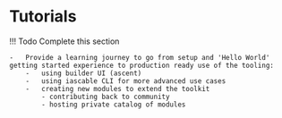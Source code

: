# Tutorials

!!! Todo
    Complete this section

    -   Provide a learning journey to go from setup and 'Hello World' getting started experience to production ready use of the tooling:
        -   using builder UI (ascent)
        -   using iascable CLI for more advanced use cases
        -   creating new modules to extend the toolkit
            - contributing back to community
            - hosting private catalog of modules
